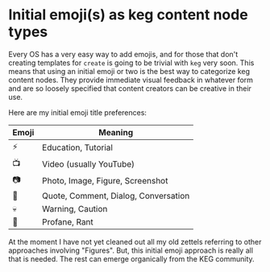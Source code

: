 # Initial emoji(s) as keg content node types

Every OS has a very easy way to add emojis, and for those that don't creating templates for `create` is going to be trivial with `keg` very soon. This means that using an initial emoji or two is the best way to categorize keg content nodes. They provide immediate visual feedback in whatever form and are so loosely specified that content creators can be creative in their use.

Here are my initial emoji title preferences:

| Emoji | Meaning |
|   -   | - |
|  ⚡   | Education, Tutorial |
|  📺   | Video (usually YouTube) |
|  📷   | Photo, Image, Figure, Screenshot |
|  💬   | Quote, Comment, Dialog, Conversation |
|  💀   | Warning, Caution |
|  🤬   | Profane, Rant |

At the moment I have not yet cleaned out all my old zettels referring to other approaches involving "Figures". But, this initial emoji approach is really all that is needed. The rest can emerge organically from the KEG community.
